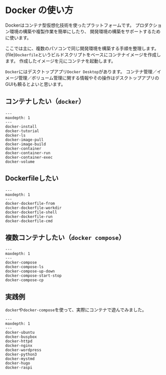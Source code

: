 # Docker の使い方

Dockerはコンテナ型仮想化技術を使ったプラットフォームです。
プロダクション環境の構築や複製作業を簡単にしたり、
開発環境の構築をサポートするために使います。

ここでは主に、複数のパソコンで同じ開発環境を構築する手順を整理します。
{file}`Dockerfile`というビルドスクリプトをベースにコンテナイメージを作成します。
作成したイメージを元にコンテナを起動します。

``Docker``にはデスクトップアプリ``Docker Desktop``があります。
コンテナ管理／イメージ管理／ボリューム管理に関する情報やその操作はデスクトップアプリのGUIも頼るとよいと思います。

## コンテナしたい（`docker`）

```{toctree}
---
maxdepth: 1
---
docker-install
docker-tutorial
docker-ls
docker-image-pull
docker-image-build
docker-container
docker-container-run
docker-container-exec
docker-volume
```

## Dockerfileしたい

```{toctree}
---
maxdepth: 1
---
docker-dockerfile-from
docker-dockerfile-workdir
docker-dockerfile-shell
docker-dockerfile-run
docker-dockerfile-cmd
```

## 複数コンテナしたい（`docker compose`）

```{toctree}
---
maxdepth: 1
---
docker-compose
docker-compose-ls
docker-compose-up-down
docker-compose-start-stop
docker-compose-cp
```

## 実践例

``docker``や``docker-compose``を使って、実際にコンテナで遊んでみました。

```{toctree}
---
maxdepth: 1
---
docker-ubuntu
docker-busybox
docker-httpd
docker-nginx
docker-wordpress
docker-python3
docker-mystmd
docker-hugo
docker-raspi
```
